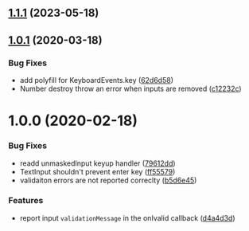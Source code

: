 ## [1.1.1](https://github.com/BasisHub/basis-input-masking/compare/v1.1.0...v1.1.1) (2023-05-18)



## [1.0.1](https://github.com/BasisHub/basis-input-masking/compare/v1.0.0...v1.0.1) (2020-03-18)


### Bug Fixes

* add polyfill for KeyboardEvents.key ([62d6d58](https://github.com/BasisHub/basis-input-masking/commit/62d6d587d45cc490362107c8cf2753f0aa3c5e2d))
* Number destroy throw an error when inputs are removed ([c12232c](https://github.com/BasisHub/basis-input-masking/commit/c12232c44f790bc5f87db4a5effa6eac00ea4520))



# 1.0.0 (2020-02-18)


### Bug Fixes

* readd unmaskedInput keyup handler ([79612dd](https://github.com/BasisHub/basis-input-masking/commit/79612dd192acfdd88ee47d641d28bd31074c83a2))
* TextInput shouldn't prevent enter key ([ff55579](https://github.com/BasisHub/basis-input-masking/commit/ff555796380cbe650a4f0c523377153c2995f115))
* validaiton errors are not reported correclty ([b5d6e45](https://github.com/BasisHub/basis-input-masking/commit/b5d6e450497490d45392a55ec85d6892b85b7c2f))


### Features

*  report input `validationMessage` in the  onIvalid callback ([d4a4d3d](https://github.com/BasisHub/basis-input-masking/commit/d4a4d3dbf8f08d184fb62b0d90c36a816f3bd4f3))